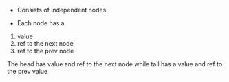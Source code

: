 * Consists of independent nodes. 
- Each node has a 
1. value 
2. ref to the next node 
3. ref to the prev node 

The head has value and ref to the next node while tail has a value and ref to the prev value